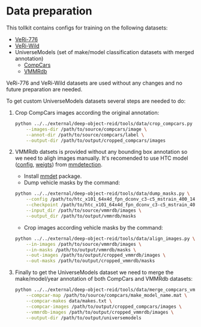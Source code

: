 # Data preparation

This tollkit contains configs for training on the following datasets:

* [VeRi-776](https://github.com/JDAI-CV/VeRidataset)
* [VeRi-Wild](https://github.com/PKU-IMRE/VERI-Wild)
* UniverseModels (set of make/model classification datasets with merged annotation)
  - [CompCars](http://mmlab.ie.cuhk.edu.hk/datasets/comp_cars/index.html)
  - [VMMRdb](https://github.com/faezetta/VMMRdb)

VeRi-776 and VeRi-Wild datasets are used without any changes and no future preparation are needed.

To get custom UniverseModels datasets several steps are needed to do:

1. Crop CompCars images according the original annotation:

    ```bash
    python ../../external/deep-object-reid/tools/data/crop_compcars.py \
        --images-dir /path/to/source/compcars/image \
        --annot-dir /path/to/source/compcars/label \
        --output-dir /path/to/output/cropped_compcars/images
    ```

2. VMMRdb datsets is provided without any bounding box annotation so we need to aligh images manually. It's recomended to use HTC model ([config](https://github.com/open-mmlab/mmdetection/blob/master/configs/htc/htc_x101_64x4d_fpn_dconv_c3-c5_mstrain_400_1400_16x1_20e_coco.py), [weigts](https://open-mmlab.s3.ap-northeast-2.amazonaws.com/mmdetection/v2.0/htc/htc_x101_64x4d_fpn_dconv_c3-c5_mstrain_400_1400_16x1_20e_coco/htc_x101_64x4d_fpn_dconv_c3-c5_mstrain_400_1400_16x1_20e_coco_20200312-946fd751.pth)) from [mmdetection](https://github.com/open-mmlab/mmdetection).

    * Install [mmdet](https://github.com/open-mmlab/mmdetection/blob/master/docs/install.md) package.
    * Dump vehicle masks by the command:
    ```bash
    python ../../external/deep-object-reid/tools/data/dump_masks.py \
        --config /path/to/htc_x101_64x4d_fpn_dconv_c3-c5_mstrain_400_1400_16x1_20e_coco.py \
        --checkpoint /path/to/htc_x101_64x4d_fpn_dconv_c3-c5_mstrain_400_1400_16x1_20e_coco_20200312-946fd751.pth \
        --input_dir /path/to/source/vmmrdb/images \
        --output_dir /path/to/output/vmmrdb/masks
    ```
    * Crop images according vehicle masks by the command:
    ```bash
    python ../../external/deep-object-reid/tools/data/align_images.py \
        --in-images /path/to/source/vmmrdb/images \
        --in-masks /path/to/output/vmmrdb/masks \
        --out-images /path/to/output/cropped_vmmrdb/images \
        --out-masks /path/to/output/cropped_vmmrdb/masks
    ```

3. Finally to get the UniverseModels dataset we need to merge the make/model/year annotation of both CompCars and VMMRdb datasets:

    ```bash
    python ../../external/deep-object-reid/tools/data/merge_compcars_vmmrdb.py \
        --compcar-map /path/to/source/compcars/make_model_name.mat \
        --compcar-makes data/makes.txt \
        --compcar-images /path/to/output/cropped_compcars/images \
        --vmmrdb-images /path/to/output/cropped_vmmrdb/images \
        --output-dir /path/to/output/universemodels
    ```

